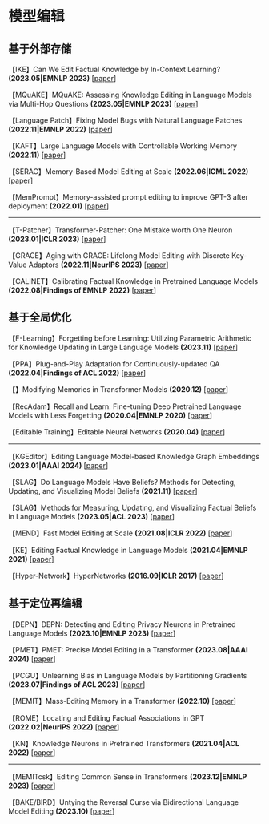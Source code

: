 # 模型编辑
## 基于外部存储
【IKE】Can We Edit Factual Knowledge by In-Context Learning? **(2023.05|EMNLP 2023)** [[paper](https://arxiv.org/abs/2305.12740)]

【MQuAKE】MQuAKE: Assessing Knowledge Editing in Language Models via Multi-Hop Questions **(2023.05|EMNLP 2023)** [[paper](https://arxiv.org/abs/2305.14795)]

【Language Patch】Fixing Model Bugs with Natural Language Patches **(2022.11|EMNLP 2022)** [[paper](https://arxiv.org/abs/2211.03318)]

【KAFT】Large Language Models with Controllable Working Memory **(2022.11)** [[paper](https://arxiv.org/abs/2211.05110)]

【SERAC】Memory-Based Model Editing at Scale **(2022.06|ICML 2022)** [[paper](https://arxiv.org/abs/2206.06520)]

【MemPrompt】Memory-assisted prompt editing to improve GPT-3 after deployment **(2022.01)** [[paper](https://arxiv.org/abs/2201.06009)]

------

【T-Patcher】Transformer-Patcher: One Mistake worth One Neuron **(2023.01|ICLR 2023)** [[paper](https://arxiv.org/abs/2301.09785)]

【GRACE】Aging with GRACE: Lifelong Model Editing with Discrete Key-Value Adaptors **(2022.11|NeurIPS 2023)** [[paper](https://proceedings.neurips.cc/paper_files/paper/2023/hash/95b6e2ff961580e03c0a662a63a71812-Abstract-Conference.html)]

【CALINET】Calibrating Factual Knowledge in Pretrained Language Models **(2022.08|Findings of EMNLP 2022)** [[paper](https://arxiv.org/abs/2210.03329)]
## 基于全局优化
【F-Learning】Forgetting before Learning: Utilizing Parametric Arithmetic for Knowledge Updating in Large Language Models **(2023.11)** [[paper](https://arxiv.org/abs/2311.08011)]

【PPA】Plug-and-Play Adaptation for Continuously-updated QA **(2022.04|Findings of ACL 2022)** [[paper](https://arxiv.org/abs/2204.12785)]

【】Modifying Memories in Transformer Models **(2020.12)** [[paper](https://arxiv.org/abs/2012.00363)]

【RecAdam】Recall and Learn: Fine-tuning Deep Pretrained Language Models with Less Forgetting **(2020.04|EMNLP 2020)** [[paper](https://arxiv.org/abs/2004.12651)]

【Editable Training】Editable Neural Networks **(2020.04)** [[paper](https://arxiv.org/abs/2004.00345)]

------

【KGEditor】Editing Language Model-based Knowledge Graph Embeddings **(2023.01|AAAI 2024)** [[paper](https://arxiv.org/abs/2301.10405)]

【SLAG】Do Language Models Have Beliefs? Methods for Detecting, Updating, and Visualizing Model Beliefs **(2021.11)** [[paper](https://arxiv.org/abs/2111.13654)]

【SLAG】Methods for Measuring, Updating, and Visualizing Factual Beliefs in Language Models **(2023.05|ACL 2023)** [[paper](https://aclanthology.org/2023.eacl-main.199/)]

【MEND】Fast Model Editing at Scale **(2021.08|ICLR 2022)** [[paper](https://arxiv.org/abs/2110.11309)]

【KE】Editing Factual Knowledge in Language Models **(2021.04|EMNLP 2021)** [[paper](https://arxiv.org/abs/2104.08164)]

【Hyper-Network】HyperNetworks **(2016.09|ICLR 2017)** [[paper](https://arxiv.org/abs/1609.09106)]

## 基于定位再编辑
【DEPN】DEPN: Detecting and Editing Privacy Neurons in Pretrained Language Models **(2023.10|EMNLP 2023)** [[paper](https://arxiv.org/abs/2310.20138)]

【PMET】PMET: Precise Model Editing in a Transformer **(2023.08|AAAI 2024)** [[paper](https://arxiv.org/abs/2308.08742)]

【PCGU】Unlearning Bias in Language Models by Partitioning Gradients **(2023.07|Findings of ACL 2023)** [[paper](https://aclanthology.org/2023.findings-acl.375/)]

【MEMIT】Mass-Editing Memory in a Transformer **(2022.10)** [[paper](https://arxiv.org/abs/2210.07229)]

【ROME】Locating and Editing Factual Associations in GPT **(2022.02|NeurIPS 2022)** [[paper](https://arxiv.org/abs/2202.05262)]

【KN】Knowledge Neurons in Pretrained Transformers **(2021.04|ACL 2022)** [[paper](https://arxiv.org/abs/2104.08696)]

------

【MEMITcsk】Editing Common Sense in Transformers **(2023.12|EMNLP 2023)** [[paper](https://aclanthology.org/2023.emnlp-main.511/)]

【BAKE/BIRD】Untying the Reversal Curse via Bidirectional Language Model Editing **(2023.10)** [[paper](https://arxiv.org/abs/2310.10322)]

